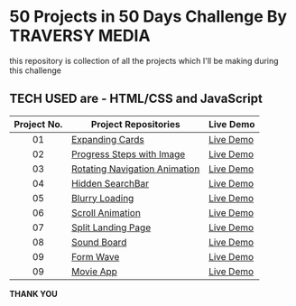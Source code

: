 # 50 Projects in 50 Days Challenge By TRAVERSY MEDIA 
this repository is collection of all the projects which I'll be making during this challenge
## TECH USED are - HTML/CSS and JavaScript 



| Project No.  | Project Repositories                                                                                                                   | Live Demo                                                                         |
| :-: | --------------------------------------------------------------------------------------------------------------------------- | --------------------------------------------------------------------------------- |
| 01  | [Expanding Cards](https://github.com/ankitmrmishra/expanding-card)                             | [Live Demo](https://ankitmrmishra.github.io/expanding-card/)               |
| 02  | [Progress Steps with Image](https://github.com/ankitmrmishra/progress-bar-with-image)                               | [Live Demo](https://ankitmrmishra.github.io/progress-bar-with-image/)                |
| 03  | [Rotating Navigation Animation](https://github.com/ankitmrmishra/Rotating-nav-bar)                       | [Live Demo](https://ankitmrmishra.github.io/Rotating-nav-bar/) |
| 04  | [Hidden SearchBar](https://github.com/ankitmrmishra/hidden-searchbar)                       | [Live Demo](https://ankitmrmishra.github.io/hidden-searchbar/) |
| 05  | [Blurry Loading](https://github.com/ankitmrmishra/blurry-loading)                       | [Live Demo](https://ankitmrmishra.github.io/blurry-loading/) |
| 06  | [Scroll Animation](https://github.com/ankitmrmishra/scroll-animation)                       | [Live Demo](https://ankitmrmishra.github.io/scroll-animation/) |
| 07  | [Split Landing Page](https://github.com/ankitmrmishra/split-landing-page)                       | [Live Demo](https://ankitmrmishra.github.io/split-landing-page/) |
| 08  | [Sound Board](https://github.com/ankitmrmishra/sound-board)                       | [Live Demo](https://ankitmrmishra.github.io/sound-board/) |
| 09  | [Form Wave](https://github.com/ankitmrmishra/form-wave)                       | [Live Demo](https://ankitmrmishra.github.io/form-wave/) |
| 09  | [Movie App](https://github.com/ankitmrmishra/movie-app)                       | [Live Demo](https://ankitmrmishra.github.io/movie-app/) |


**THANK YOU**
